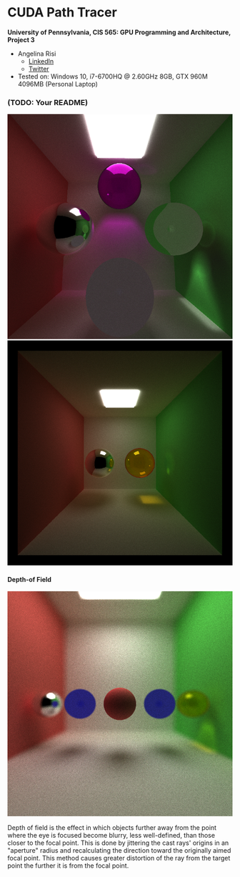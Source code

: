 CUDA Path Tracer
================

**University of Pennsylvania, CIS 565: GPU Programming and Architecture, Project 3**

* Angelina Risi
  * [LinkedIn](www.linkedin.com/in/angelina-risi)
  * [Twitter](https://twitter.com/Angelina_Risi)
* Tested on: Windows 10, i7-6700HQ @ 2.60GHz 8GB, GTX 960M 4096MB (Personal Laptop)

### (TODO: Your README)

![Material Sample Scene](img/SampleScene1.2018-09-30_01-04-41z.2220samp.png)
![Refelction and Refraction](img/ReflectRefractTest684sample.png)


#### Depth-of Field  
  
![Depth of Field](img/big_DOF.2018-09-30_02-33-09z.770samp.png)
  
Depth of field is the effect in which objects further away from the point where the eye is focused become blurry, less well-defined, than those closer to the focal point. This is done by jittering the cast rays' origins in an "aperture" radius and recalculating the direction toward the originally aimed focal point. This method causes greater distortion of the ray from the target point the further it is from the focal point.
